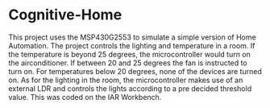 # Cognitive-Home
This project uses the MSP430G2553 to simulate a simple version of Home Automation. 
The project controls the lighting and temperature in a room. 
If the temperature is beyond 25 degrees, the microcontroller would turn on the airconditioner. 
If between 20 and 25 degrees the fan is instructed to turn on. 
For temperatures below 20 degrees, none of the devices are turned on. 
As for the lighting in the room, the microcontroller makes use of an external LDR and controls the lights according to a pre decided threshold value. 
This was coded on the IAR Workbench. 
